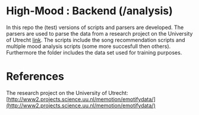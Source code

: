 # High-Mood : Backend (/analysis) 

In this repo the (test) versions of scripts and parsers are developed. The parsers are used to parse the data from a research 
project on the University of Utrecht [link](http://www2.projects.science.uu.nl/memotion/emotifydata/). The scripts include
the song recommendation scripts and multiple mood analysis scripts (some more succesfull then others). Furthermore the 
folder includes the data set used for training purposes.

# References

The research project on the University of Utrecht: [http://www2.projects.science.uu.nl/memotion/emotifydata/](http://www2.projects.science.uu.nl/memotion/emotifydata/)
